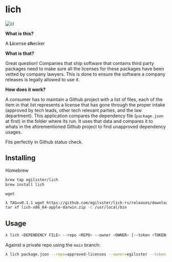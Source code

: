 # lich

![ci](https://github.com/egilsster/lich-rs/workflows/ci/badge.svg?branch=main)

**What is this?**

A <b>Li</b>cense <b>ch</b>ecker

**What is that?**

Great question! Companies that ship software that contains third party packages
need to make sure all the licenses for these packages have been vetted by company
lawyers. This is done to ensure the software a company releases is legally allowed
to use it.

**How does it work?**

A consumer has to maintain a Github project with a list of files, each of the item in that
list represents a license that has gone through the proper intake (approved by tech leads,
other tech relevant parties, and the law department). This application compares the
dependency file (`package.json` at first) in the folder where its run. It uses that data
and compares it to whats in the aforementioned Github project to find unapproved
dependency usages.

Fits perfectly in Github status check.

## Installing

Homebrew

```sh
brew tap egilsster/lich
brew install lich
```

`wget`

```sh
λ TAG=v0.1.1 wget https://github.com/egilsster/lich-rs/releases/download/$TAG/lich-x86_64-apple-darwin.zip
tar xf lich-x86_64-apple-darwin.zip -C /usr/local/bin
```

## Usage

```sh
λ lich <DEPENDENCY FILE> --repo <REPO> --owner <OWNER> [--token <TOKEN>]
```

Against a private repo using the `main` branch:

```sh
λ lich package.json --repo=approved-licenses --owner=egilsster --token $GITHUB_TOKEN
```
